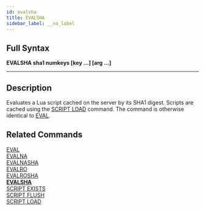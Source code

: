 ```yaml
---
id: evalsha
title: EVALSHA
sidebar_label: __no_label
---
```


## Full Syntax

**EVALSHA  sha1 numkeys [key ...] [arg ...]**

---

## Description

Evaluates a Lua script cached on the server by its SHA1 digest.  Scripts are cached using the [SCRIPT LOAD](./../commands/script-load) command.  The command is otherwise identical to [EVAL](./../commands/eval).

## Related Commands

[EVAL](eval.html)<br>
[EVALNA](evalna.html)<br>
[EVALNASHA](evalnasha.html)<br>
[EVALRO](evalro.html)<br>
[EVALROSHA](evalrosha.html)<br>
**[EVALSHA](evalsha.html)**<br>
[SCRIPT EXISTS](script-exists.html)<br>
[SCRIPT FLUSH](script-flush.html)<br>
[SCRIPT LOAD](script-load.html)<br>